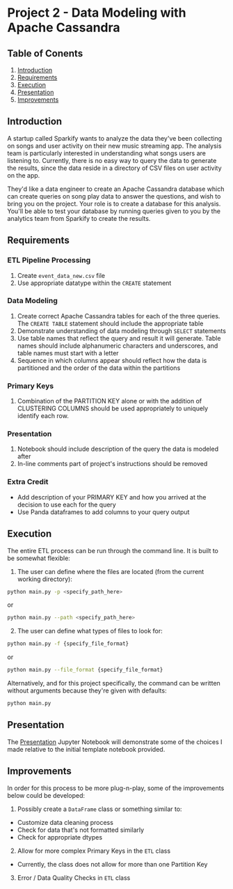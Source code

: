 # Project 2 - Data Modeling with Apache Cassandra

## Table of Conents
1. [Introduction](#introduction)
2. [Requirements](#requirements)
3. [Execution](#execution)
4. [Presentation](#presentation)
5. [Improvements](#improvements)

## Introduction

A startup called Sparkify wants to analyze the data they've been collecting on songs and user activity on their new music streaming app. The analysis team is particularly interested in understanding what songs users are listening to. Currently, there is no easy way to query the data to generate the results, since the data reside in a directory of CSV files on user activity on the app.

They'd like a data engineer to create an Apache Cassandra database which can create queries on song play data to answer the questions, and wish to bring you on the project. Your role is to create a database for this analysis. You'll be able to test your database by running queries given to you by the analytics team from Sparkify to create the results.

## Requirements

### ETL Pipeline Processing

1. Create `event_data_new.csv` file
2. Use appropriate datatype within the `CREATE` statement

### Data Modeling

1. Create correct Apache Cassandra tables for each of the three queries.  The `CREATE TABLE` statement should include the appropriate table
2. Demonstrate understanding of data modeling through `SELECT` statements
3. Use table names that reflect the query and result it will generate.  Table names should include alphanumeric characters and underscores, and table names must start with a letter
4. Sequence in which columns appear should reflect how the data is partitioned and the order of the data within the partitions

### Primary Keys

1. Combination of the PARTITION KEY alone or with the addition of CLUSTERING COLUMNS should be used appropriately to uniquely identify each row.

### Presentation

1. Notebook should include description of the query the data is modeled after
2. In-line comments part of project's instructions should be removed

### Extra Credit

- Add description of your PRIMARY KEY and how you arrived at the decision to use each for the query
- Use Panda dataframes to add columns to your query output

## Execution

The entire ETL process can be run through the command line.  It is built to be somewhat flexible:

1. The user can define where the files are located (from the current working directory):

```bash
python main.py -p <specify_path_here>
```

or

```bash
python main.py --path <specify_path_here>
```

2. The user can define what types of files to look for:

```bash
python main.py -f {specify_file_format}
```

or

```bash
python main.py --file_format {specify_file_format}
```

Alternatively, and for this project specifically, the command can be written without arguments because they're given with defaults:

```bash
python main.py
```

## Presentation

The [Presentation](/data_engineering/data_modeling/nosql/project/Presentation.ipynb) Jupyter Notebook will demonstrate some of the choices I made relative to the initial template notebook provided.

## Improvements

In order for this process to be more plug-n-play, some of the improvements below could be developed:

1. Possibly create a `DataFrame` class or something similar to:
  - Customize data cleaning process
  - Check for data that's not formatted similarly
  - Check for appropriate dtypes
2. Allow for more complex Primary Keys in the `ETL` class
  - Currently, the class does not allow for more than one Partition Key
3. Error / Data Quality Checks in `ETL` class
